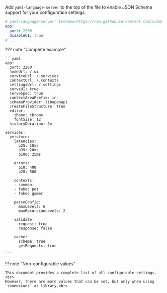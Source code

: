 Add `yaml-language-server` to the top of the file to enable JSON Schema support for your configuration settings.
```yaml
# yaml-language-server: $schema=https://raw.githubusercontent.com/cubahno/connexions/refs/heads/master/resources/json-schema.json
app:
  port: 2200
  disableUI: true
# ...
```

??? note "Complete example"

    ```yaml
    app:
      port: 2200
      homeUrl: /.ui
      serviceUrl: /.services
      contextUrl: /.contexts
      settingsUrl: /.settings
      serveUI: true
      serveSpec: true
      contextAreaPrefix: in-
      schemaProvider: libopenapi
      createFileStructure: true
      editor:
        theme: chrome
        fontSize: 12
      historyDuration: 5m
    
    services:
      petstore:
        latencies:
          p25: 10ms
          p99: 20ms
          p100: 25ms

        errors:
          p10: 400
          p20: 500

        contexts:
        - common:
        - fake: pet
        - fake: gamer

        parseConfig:
          maxLevels: 6
          maxRecursionLevels: 2

        validate:
          request: true
          response: false

        cache:
          schema: true
          getRequests: true

    ```

!!! note "Non-configurable values"

    This document provides a complete list of all configurable settings.<br>
    However, there are more values that can be set, but only when using `connexions` as library.<br>

